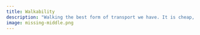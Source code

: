```yaml
---
title: Walkability
description: "Walking the best form of transport we have. It is cheap, environmentally friendly, safe, and doesn't require much infrastructure. Unfortunately, it is not always so easy to walk to where you want to go. Certain communities are more "walkable" than others. There are two simple ingredients to walkability: walking needs to be a pleasant safe experience and there needs to places to walk to."
image: missing-middle.png
---
```

